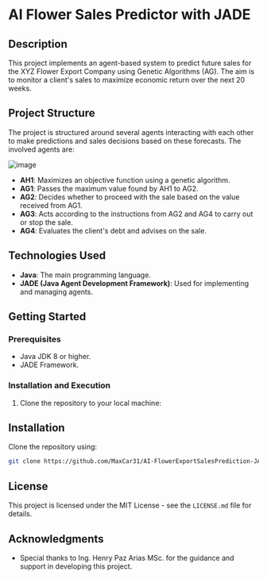 # AI Flower Sales Predictor with JADE

## Description
This project implements an agent-based system to predict future sales for the XYZ Flower Export Company using Genetic Algorithms (AG). The aim is to monitor a client's sales to maximize economic return over the next 20 weeks.

## Project Structure
The project is structured around several agents interacting with each other to make predictions and sales decisions based on these forecasts. The involved agents are:

![image](https://github.com/MaxCar31/AI-FlowerExportSalesPrediction-JADE-Intelligent-Agents/assets/141116497/bda13e28-4e74-43af-9dd0-ca2b87e91067)


- **AH1**: Maximizes an objective function using a genetic algorithm.
- **AG1**: Passes the maximum value found by AH1 to AG2.
- **AG2**: Decides whether to proceed with the sale based on the value received from AG1.
- **AG3**: Acts according to the instructions from AG2 and AG4 to carry out or stop the sale.
- **AG4**: Evaluates the client's debt and advises on the sale.

## Technologies Used
- **Java**: The main programming language.
- **JADE (Java Agent Development Framework)**: Used for implementing and managing agents.

## Getting Started

### Prerequisites
- Java JDK 8 or higher.
- JADE Framework.

### Installation and Execution
1. Clone the repository to your local machine:

 ## Installation

Clone the repository using:

```bash
git clone https://github.com/MaxCar31/AI-FlowerExportSalesPrediction-JADE-Intelligent-Agents
```
## License
This project is licensed under the MIT License - see the `LICENSE.md` file for details.

## Acknowledgments
- Special thanks to Ing. Henry Paz Arias MSc. for the guidance and support in developing this project.

